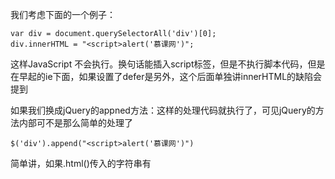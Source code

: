 我们考虑下面的一个例子：

    var div = document.querySelectorAll('div')[0];
    div.innerHTML = "<script>alert('慕课网')";
这样JavaScript 不会执行。换句话能插入script标签，但是不执行脚本代码，但是在早起的ie下面，如果设置了defer是另外，这个后面单独讲innerHTML的缺陷会提到


如果我们换成jQuery的appned方法：这样的处理代码就执行了，可见jQuery的方法内部可不是那么简单的处理了

    $('div').append("<script>alert('慕课网')")
简单讲，如果.html()传入的字符串有

<script> <object> <embedt> <optiont> <style>
其中一个 .html()方法就不会用innerHTML 操作，而是用jQuery.append() 处理字符串塞入

.append()-> .domManip() -> buildFragment() ->clean() 这样的处理流程

clean() 中会动态产生一个div， 将div 的innerHTML 设为传入的字符串，再用getElementsByTagName('script') 的方式把所有的script 抓出来另行储存

clean() 执行完毕回到domManip() 中， domManip() 再将script 们一一拿出来执行

如果是外部js 就动态载入，如果是内联 js 就用eval()

总结下来，domManip主要就做了两件事：

1.根据用户传入的参数，创建了多个fragment，然后通过回调函数参数传入
2.控制script的执行过程，在创建fragment的时候不执行，最后dom操作结束后会统一执行